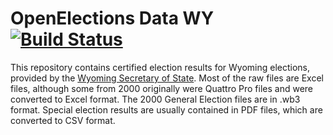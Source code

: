 OpenElections Data WY [![Build Status](https://github.com/openelections/openelections-data-wy/actions/workflows/format_tests.yml/badge.svg?branch=master)](https://github.com/openelections/openelections-data-wy/actions)
=====================

This repository contains certified election results for Wyoming elections, provided by the [Wyoming Secretary of State](http://soswy.state.wy.us). Most of the raw files are Excel files, although some from 2000 originally were Quattro Pro files and were converted to Excel format. The 2000 General Election files are in .wb3 format. Special election results are usually contained in PDF files, which are converted to CSV format.
